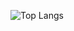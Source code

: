 

![Top Langs](https://github-readme-stats.vercel.app/api/top-langs/?username=RhamandaLima&hide=TeX&layout=compact)
